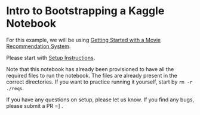 # Intro to Bootstrapping a Kaggle Notebook

For this example, we will be using [Getting Started with a Movie Recommendation System](https://www.kaggle.com/code/ibtesama/getting-started-with-a-movie-recommendation-system).

Please start with [Setup Instructions](Setup_Instructions.ipynb).

Note that this notebook has already been provisioned to have all the required files to run the notebook. The files are already present in the correct directories. If you want to practice running it yourself, start by `rm -r ./reqs`.

If you have any questions on setup, please let us know. If you find any bugs, please submit a PR =] .
